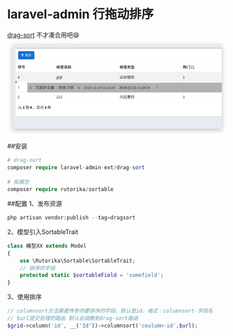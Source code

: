 laravel-admin 行拖动排序  
======
[drag-sort](https://github.com/sym134/drag-sort) 不才凑合用吧😄
![Xnip2019-11-12_20-58-03](https://raw.githubusercontent.com/sym134/drag-sort/master/Xnip2019-11-12_20-58-03.jpg)

##安装
```php
# drag-sort
composer require laravel-admin-ext/drag-sort

# 拓展包
composer require rutorika/sortable

```
##配置
1、发布资源
```php
php artisan vendor:publish --tag=dragsort
```
2、模型引入SortableTrait
```php
class 模型XX extends Model
{
    use \Rutorika\Sortable\SortableTrait;
    // 排序的字段
    protected static $sortableField = 'somefield';
}
```
3、使用排序
```php
// columnsort方法需要传参你要排序的字段，默认是id，格式：columnsort-字段名
// $url提交处理的路由 默认会调教到drag-sort路由
$grid->column('id', __('Id'))->columnsort('coulumn-id',$url);
```
